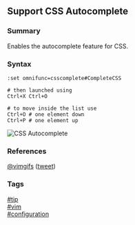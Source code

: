 ## Support CSS Autocomplete

### Summary
Enables the autocomplete feature for CSS.

### Syntax
```vim
:set omnifunc=csscomplete#CompleteCSS

# then launched using
Ctrl+X Ctrl+O

# to move inside the list use
Ctrl+O # one element down
Ctrl+P # one element up
```
  
![CSS Autocomplete](https://cloud.githubusercontent.com/assets/19519411/17079479/2a492c3c-50d7-11e6-8106-de7399426d73.gif)   

### References
[@vimgifs](https://twitter.com/vimgifs) \([tweet](https://twitter.com/vimgifs/status/756103414904414208)\)

### Tags
[#tip](../../tips.md)  
[#vim](../vim.md)  
[#configuration](configuration.md)  
